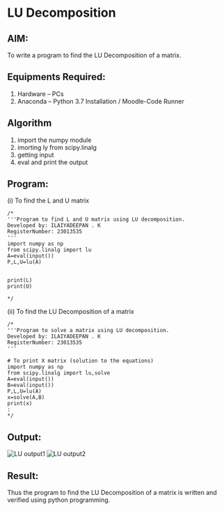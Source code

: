 # LU Decomposition 

## AIM:
To write a program to find the LU Decomposition of a matrix.

## Equipments Required:
1. Hardware – PCs
2. Anaconda – Python 3.7 Installation / Moodle-Code Runner

## Algorithm
1. import the numpy module
2. imorting ly from scipy.linalg
3. getting input
4. eval and print the output

## Program:
(i) To find the L and U matrix
```
/*
'''Program to find L and U matrix using LU decomposition.
Developed by: ILAIYADEEPAN . K
RegisterNumber: 23013535
'''
import numpy as np
from scipy.linalg import lu
A=eval(input())
P,L,U=lu(A)


print(L)
print(U)

*/
```
(ii) To find the LU Decomposition of a matrix
```
/*
'''Program to solve a matrix using LU decomposition.
Developed by: ILAIYADEEPAN . K
RegisterNumber: 23013535
'''

# To print X matrix (solution to the equations)
import numpy as np
from scipy.linalg import lu,solve
A=eval(input())
B=eval(input())
P,L,U=lu(A)
x=solve(A,B)
print(x)
: 
*/
```

## Output:
![LU output1](https://github.com/ILAIYADEEPAN/LU-Decomposition/assets/147473334/c499830e-dc49-4a1c-a702-79b5aaef79b5)
![LU output2](https://github.com/ILAIYADEEPAN/LU-Decomposition/assets/147473334/013e51df-dab2-4542-9bdf-f3311cc94810)



## Result:
Thus the program to find the LU Decomposition of a matrix is written and verified using python programming.

